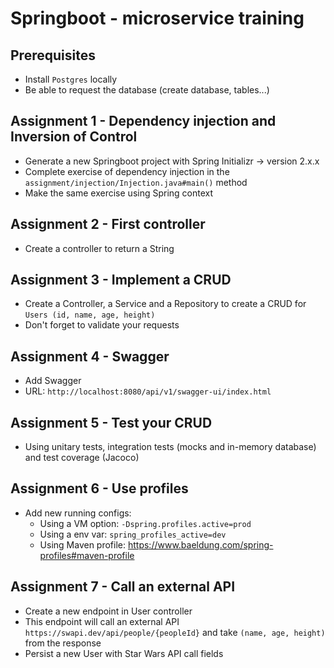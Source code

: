 # Springboot - microservice training

## Prerequisites

- Install `Postgres` locally
- Be able to request the database (create database, tables...)

## Assignment 1 - Dependency injection and Inversion of Control

- Generate a new Springboot project with Spring Initializr -> version 2.x.x
- Complete exercise of dependency injection in the `assignment/injection/Injection.java#main()` method
- Make the same exercise using Spring context

## Assignment 2 - First controller

- Create a controller to return a String

## Assignment 3 - Implement a CRUD

- Create a Controller, a Service and a Repository to create a CRUD for `Users (id, name, age, height)`
- Don't forget to validate your requests

## Assignment 4 - Swagger

- Add Swagger
- URL: `http://localhost:8080/api/v1/swagger-ui/index.html`

## Assignment 5 - Test your CRUD

- Using unitary tests, integration tests (mocks and in-memory database) and test coverage (Jacoco)

## Assignment 6 - Use profiles

- Add new running configs:
  - Using a VM option: `-Dspring.profiles.active=prod`
  - Using a env var: `spring_profiles_active=dev`
  - Using Maven profile: https://www.baeldung.com/spring-profiles#maven-profile

## Assignment 7 - Call an external API

- Create a new endpoint in User controller
- This endpoint will call an external API `https://swapi.dev/api/people/{peopleId}` and take `(name, age, height)` from
  the response
- Persist a new User with Star Wars API call fields